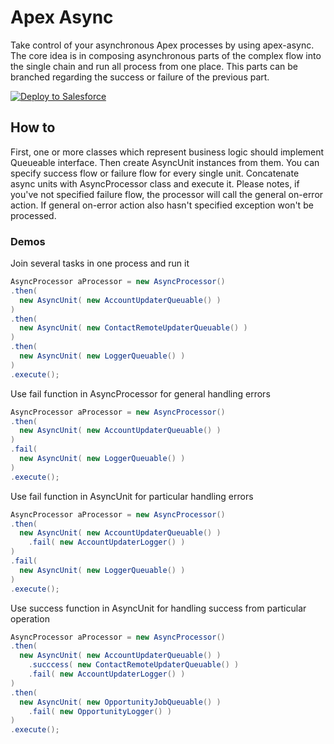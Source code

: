# Apex Async

Take control of your asynchronous Apex processes by using apex-async.
The core idea is in composing asynchronous parts of the complex flow into the single chain and run all process from one place. This parts can be branched regarding the success or failure of the previous part.

<a href="https://githubsfdeploy.herokuapp.com">
  <img alt="Deploy to Salesforce"
       src="https://raw.githubusercontent.com/afawcett/githubsfdeploy/master/deploy.png">
</a>

## How to

First, one or more classes which represent business logic should implement Queueable interface. Then create AsyncUnit instances from them. You can specify success flow or failure flow for every single unit. Concatenate async units with AsyncProcessor class and execute it. Please notes, if you've not specified failure flow, the processor will call the general on-error action. If general on-error action also hasn't specified exception won't be processed.

### Demos

Join several tasks in one process and run it 

```java
AsyncProcessor aProcessor = new AsyncProcessor()
.then( 
  new AsyncUnit( new AccountUpdaterQueuable() ) 
)
.then( 
  new AsyncUnit( new ContactRemoteUpdaterQueuable() ) 
)
.then( 
  new AsyncUnit( new LoggerQueuable() ) 
)
.execute();
```

Use fail function in AsyncProcessor for general handling errors

```java
AsyncProcessor aProcessor = new AsyncProcessor()
.then( 
  new AsyncUnit( new AccountUpdaterQueuable() ) 
)
.fail( 
  new AsyncUnit( new LoggerQueuable() ) 
)
.execute();
```

Use fail function in AsyncUnit for particular handling errors

```java
AsyncProcessor aProcessor = new AsyncProcessor()
.then( 
  new AsyncUnit( new AccountUpdaterQueuable() ) 
    .fail( new AccountUpdaterLogger() )
)
.fail( 
  new AsyncUnit( new LoggerQueuable() ) 
)
.execute();
```

Use success function in AsyncUnit for handling success from particular operation

```java
AsyncProcessor aProcessor = new AsyncProcessor()
.then( 
  new AsyncUnit( new AccountUpdaterQueuable() ) 
    .succcess( new ContactRemoteUpdaterQueuable() )
    .fail( new AccountUpdaterLogger() )
)
.then( 
  new AsyncUnit( new OpportunityJobQueuable() ) 
    .fail( new OpportunityLogger() )
)
.execute();
```

